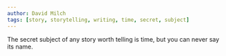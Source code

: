 ```yaml
---
author: David Milch
tags: [story, storytelling, writing, time, secret, subject]
---
```

The secret subject of any story worth telling is time, but you can never say its name.